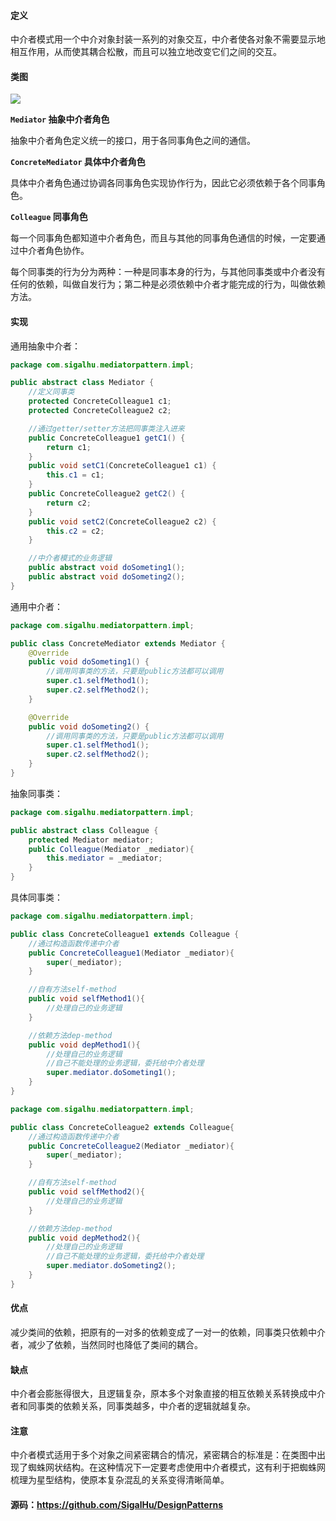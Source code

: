 #### 定义

中介者模式用一个中介对象封装一系列的对象交互，中介者使各对象不需要显示地相互作用，从而使其耦合松散，而且可以独立地改变它们之间的交互。

#### 类图

![](9.%20中介者模式/1.png)

**`Mediator` 抽象中介者角色**

抽象中介者角色定义统一的接口，用于各同事角色之间的通信。

**`ConcreteMediator` 具体中介者角色**

具体中介者角色通过协调各同事角色实现协作行为，因此它必须依赖于各个同事角色。

**`Colleague` 同事角色**

每一个同事角色都知道中介者角色，而且与其他的同事角色通信的时候，一定要通过中介者角色协作。

每个同事类的行为分为两种：一种是同事本身的行为，与其他同事类或中介者没有任何的依赖，叫做自发行为；第二种是必须依赖中介者才能完成的行为，叫做依赖方法。

#### 实现

通用抽象中介者：
```java
package com.sigalhu.mediatorpattern.impl;

public abstract class Mediator {
    //定义同事类
    protected ConcreteColleague1 c1;
    protected ConcreteColleague2 c2;

    //通过getter/setter方法把同事类注入进来
    public ConcreteColleague1 getC1() {
        return c1;
    }
    public void setC1(ConcreteColleague1 c1) {
        this.c1 = c1;
    }
    public ConcreteColleague2 getC2() {
        return c2;
    }
    public void setC2(ConcreteColleague2 c2) {
        this.c2 = c2;
    }

    //中介者模式的业务逻辑
    public abstract void doSometing1();
    public abstract void doSometing2();
}
```
通用中介者：
```java
package com.sigalhu.mediatorpattern.impl;

public class ConcreteMediator extends Mediator {
    @Override
    public void doSometing1() {
        //调用同事类的方法，只要是public方法都可以调用
        super.c1.selfMethod1();
        super.c2.selfMethod2();
    }

    @Override
    public void doSometing2() {
        //调用同事类的方法，只要是public方法都可以调用
        super.c1.selfMethod1();
        super.c2.selfMethod2();
    }
}
```
抽象同事类：
```java
package com.sigalhu.mediatorpattern.impl;

public abstract class Colleague {
    protected Mediator mediator;
    public Colleague(Mediator _mediator){
        this.mediator = _mediator;
    }
}
```
具体同事类：
```java
package com.sigalhu.mediatorpattern.impl;

public class ConcreteColleague1 extends Colleague {
    //通过构造函数传递中介者
    public ConcreteColleague1(Mediator _mediator){
        super(_mediator);
    }

    //自有方法self-method
    public void selfMethod1(){
        //处理自己的业务逻辑
    }

    //依赖方法dep-method
    public void depMethod1(){
        //处理自己的业务逻辑
        //自己不能处理的业务逻辑，委托给中介者处理
        super.mediator.doSometing1();
    }
}
```
```java
package com.sigalhu.mediatorpattern.impl;

public class ConcreteColleague2 extends Colleague{
    //通过构造函数传递中介者
    public ConcreteColleague2(Mediator _mediator){
        super(_mediator);
    }

    //自有方法self-method
    public void selfMethod2(){
        //处理自己的业务逻辑
    }

    //依赖方法dep-method
    public void depMethod2(){
        //处理自己的业务逻辑
        //自己不能处理的业务逻辑，委托给中介者处理
        super.mediator.doSometing2();
    }
}
```

#### 优点

减少类间的依赖，把原有的一对多的依赖变成了一对一的依赖，同事类只依赖中介者，减少了依赖，当然同时也降低了类间的耦合。

#### 缺点

中介者会膨胀得很大，且逻辑复杂，原本多个对象直接的相互依赖关系转换成中介者和同事类的依赖关系，同事类越多，中介者的逻辑就越复杂。

#### 注意

中介者模式适用于多个对象之间紧密耦合的情况，紧密耦合的标准是：在类图中出现了蜘蛛网状结构。在这种情况下一定要考虑使用中介者模式，这有利于把蜘蛛网梳理为星型结构，使原本复杂混乱的关系变得清晰简单。

#### 源码：https://github.com/SigalHu/DesignPatterns